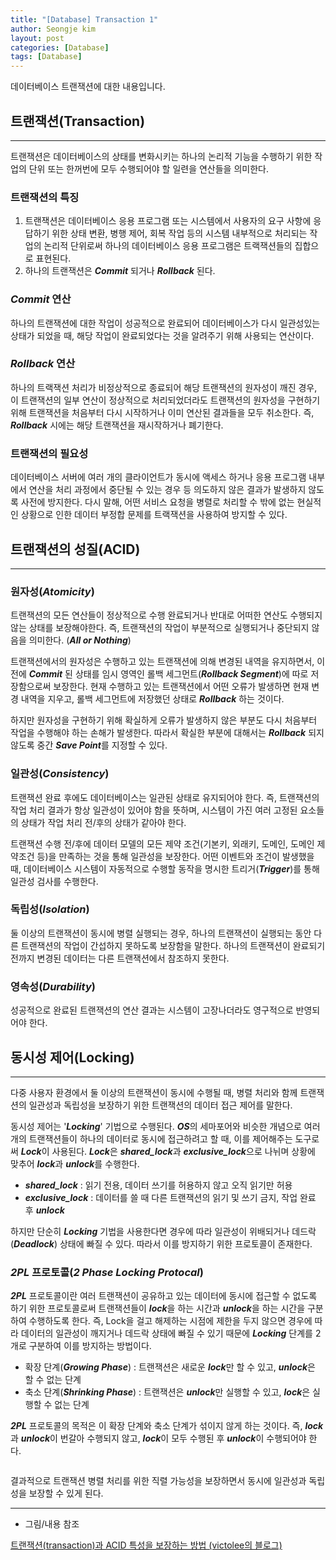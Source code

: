 ```yaml
---
title: "[Database] Transaction 1"
author: Seongje kim
layout: post
categories: [Database]
tags: [Database]
---
```

<style>
    blockquote {
        font-size:12pt;
		padding-bottom:0.1px;
        margin-bottom:40px;
    }

	img {
		margin-left:15px;
		margin-right:30px;
		max-width:100%;
		heght:auto;
	}
</style>

데이터베이스 트랜잭션에 대한 내용입니다.

## 트랜잭션(Transaction)
---

트랜잭션은 데이터베이스의 상태를 변화시키는 하나의 논리적 기능을 수행하기 위한 작업의 단위 또는 한꺼번에 모두 수행되어야 할 일련을 연산들을 의미한다.

### 트랜잭션의 특징  

1. 트랜잭션은 데이터베이스 응용 프로그램 또는 시스템에서 사용자의 요구 사항에 응답하기 위한 상태 변환, 병행 제어, 회복 작업 등의 시스템 내부적으로 처리되는 작업의 논리적 단위로써 하나의 데이터베이스 응용 프로그램은 트랙잭션들의 집합으로 표현된다.
2. 하나의 트랜잭션은 ***Commit*** 되거나 ***Rollback*** 된다.

### ***Commit*** 연산  

하나의 트랜잭션에 대한 작업이 성공적으로 완료되어 데이터베이스가 다시 일관성있는 상태가 되었을 때, 해당 작업이 완료되었다는 것을 알려주기 위해 사용되는 연산이다.

### ***Rollback*** 연산  

하나의 트랙잭션 처리가 비정상적으로 종료되어 해당 트랜잭션의 원자성이 깨진 경우, 이 트랜잭션의 일부 연산이 정상적으로 처리되었더라도 트랜잭션의 원자성을 구현하기 위해 트랜잭션을 처음부터 다시 시작하거나 이미 연산된 결과들을 모두 취소한다.
즉, ***Rollback*** 시에는 해당 트랜잭션을 재시작하거나 폐기한다.

### 트랜잭션의 필요성  

데이터베이스 서버에 여러 개의 클라이언트가 동시에 액세스 하거나 응용 프로그램 내부에서 연산을 처리 과정에서 중단될 수 있는 경우 등 의도하지 않은 결과가 발생하지 않도록 사전에 방지한다.
다시 말해, 어떤 서비스 요청을 병렬로 처리할 수 밖에 없는 현실적인 상황으로 인한 데이터 부정합 문제를 트랙잭션을 사용하여 방지할 수 있다.

## 트랜잭션의 성질(ACID)
---

### 원자성(***Atomicity***)  

트랜잭션의 모든 연산들이 정상적으로 수행 완료되거나 반대로 어떠한 연산도 수행되지 않는 상태를 보장해야한다.
즉, 트랜잭션의 작업이 부분적으로 실행되거나 중단되지 않음을 의미한다. (***All or Nothing***)

트랜잭션에서의 원자성은 수행하고 있는 트랜잭션에 의해 변경된 내역을 유지하면서, 이전에 ***Commit*** 된 상태를 임시 영역인 롤백 세그먼트(***Rollback Segment***)에 따로 저장함으로써 보장한다.
현재 수행하고 있는 트랜잭션에서 어떤 오류가 발생하면 현재 변경 내역을 지우고, 롤백 세그먼트에 저장했던 상태로 ***Rollback*** 하는 것이다.

하지만 원자성을 구현하기 위해 확실하게 오류가 발생하지 않은 부분도 다시 처음부터 작업을 수행해야 하는 손해가 발생한다.
따라서 확실한 부분에 대해서는 ***Rollback*** 되지 않도록 중간 ***Save Point***를 지정할 수 있다.

### 일관성(***Consistency***)  

트랜잭션 완료 후에도 데이터베이스는 일관된 상태로 유지되어야 한다.
즉, 트랜잭션의 작업 처리 결과가 항상 일관성이 있어야 함을 뜻하며, 시스템이 가진 여러 고정된 요소들의 상태가 작업 처리 전/후의 상태가 같아야 한다.

트랜잭션 수행 전/후에 데이터 모델의 모든 제약 조건(기본키, 외래키, 도메인, 도메인 제약조건 등)을 만족하는 것을 통해 일관성을 보장한다.
어떤 이벤트와 조건이 발생했을 때, 데이터베이스 시스템이 자동적으로 수행할 동작을 명시한 트리거(***Trigger***)를 통해 일관성 검사를 수행한다.

### 독립성(***Isolation***)  

둘 이상의 트랜잭션이 동시에 병렬 실행되는 경우, 하나의 트랜잭션이 실행되는 동안 다른 트랜잭션의 작업이 간섭하지 못하도록 보장함을 말한다.
하나의 트랜잭션이 완료되기 전까지 변경된 데이터는 다른 트랜잭션에서 참조하지 못한다.

### 영속성(***Durability***)  

성공적으로 완료된 트랜잭션의 연산 결과는 시스템이 고장나더라도 영구적으로 반영되어야 한다.

## 동시성 제어(Locking)
---

다중 사용자 환경에서 둘 이상의 트랜잭션이 동시에 수행될 때, 병렬 처리와 함께 트랜잭션의 일관성과 독립성을 보장하기 위한 트랜잭션의 데이터 접근 제어를 말한다.

동시성 제어는 '***Locking***' 기법으로 수행된다.
***OS***의 세마포어와 비슷한 개념으로 여러 개의 트랜잭션들이 하나의 데이터로 동시에 접근하려고 할 때, 이를 제어해주는 도구로써 ***Lock***이 사용된다.
***Lock***은 ***shared_lock***과 ***exclusive_lock***으로 나뉘며 상황에 맞추어 ***lock***과 ***unlock***를 수행한다.

- ***shared_lock*** : 읽기 전용, 데이터 쓰기를 허용하지 않고 오직 읽기만 허용
- ***exclusive_lock*** : 데이터를 쓸 때 다른 트랜잭션의 읽기 및 쓰기 금지, 작업 완료 후 ***unlock***

하지만 단순히 ***Locking*** 기법을 사용한다면 경우에 따라 일관성이 위배되거나 데드락(***Deadlock***) 상태에 빠질 수 있다.
따라서 이를 방지하기 위한 프로토콜이 존재한다.

### ***2PL*** 프로토콜(***2 Phase Locking Protocal***)  

***2PL*** 프로토콜이란 여러 트랜잭션이 공유하고 있는 데이터에 동시에 접근할 수 없도록 하기 위한 프로토콜로써 트랜잭션들이 ***lock***을 하는 시간과 ***unlock***을 하는 시간을 구분하여 수행하도록 한다.
즉, Lock을 걸고 해제하는 시점에 제한을 두지 않으면 경우에 따라 데이터의 일관성이 깨지거나 데드락 상태에 빠질 수 있기 때문에 ***Locking*** 단계를 2개로 구분하여 이를 방지하는 방법이다.

- 확장 단계(***Growing Phase***) : 트랜잭션은 새로운 ***lock***만 할 수 있고, ***unlock***은 할 수 없는 단계
- 축소 단계(***Shrinking Phase***) : 트랜잭션은 ***unlock***만 실행할 수 있고, ***lock***은 실행할 수 없는 단계

***2PL*** 프로토콜의 목적은 이 확장 단계와 축소 단계가 섞이지 않게 하는 것이다.
즉, ***lock***과 ***unlock***이 번갈아 수행되지 않고, ***lock***이 모두 수행된 후 ***unlock***이 수행되어야 한다.

<img src="{{ 'assets/images/db/db_transaction_01.PNG' | relative_url }}" alt=""/>

결과적으로 트랜잭션 병렬 처리를 위한 직렬 가능성을 보장하면서 동시에 일관성과 독립성을 보장할 수 있게 된다.

***

- 그림/내용 참조

[트랜잭션(transaction)과 ACID 특성을 보장하는 방법 (victolee의 블로그)](https://victorydntmd.tistory.com/129)

